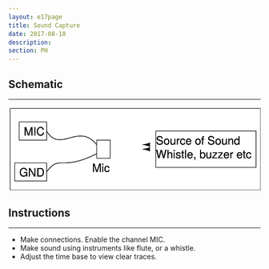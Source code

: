 ```yaml
---
layout: e17page
title: Sound Capture
date: 2017-08-18
description: 
section: PH
---
```


## Schematic
___

![](images/schematics/sound-capture.png)

## Instructions
___
- Make connections. Enable the channel MIC.
- Make sound using instruments like flute, or a whistle.
- Adjust the time base to view clear traces.
